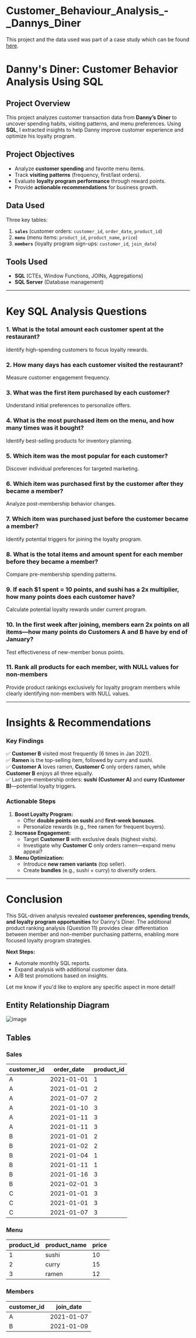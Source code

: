 # Customer_Behaviour_Analysis_-_Dannys_Diner

This project and the data used was part of a case study which can be found [here](https://8weeksqlchallenge.com/case-study-1/).

# **Danny's Diner: Customer Behavior Analysis Using SQL**  

## **Project Overview**  
This project analyzes customer transaction data from **Danny’s Diner** to uncover spending habits, visiting patterns, and menu preferences. Using **SQL**, I extracted insights to help Danny improve customer experience and optimize his loyalty program.  

## **Project Objectives**  
- Analyze **customer spending** and favorite menu items.  
- Track **visiting patterns** (frequency, first/last orders).  
- Evaluate **loyalty program performance** through reward points.  
- Provide **actionable recommendations** for business growth.  

## **Data Used**  
Three key tables:  
1. **`sales`** (customer orders: `customer_id`, `order_date`, `product_id`)  
2. **`menu`** (menu items: `product_id`, `product_name`, `price`)  
3. **`members`** (loyalty program sign-ups: `customer_id`, `join_date`)  

## **Tools Used**  
- **SQL** (CTEs, Window Functions, JOINs, Aggregations)  
- **SQL Server** (Database management)  

---

# **Key SQL Analysis Questions**  

### **1. What is the total amount each customer spent at the restaurant?**  
Identify high-spending customers to focus loyalty rewards.  

### **2. How many days has each customer visited the restaurant?**  
Measure customer engagement frequency.  

### **3. What was the first item purchased by each customer?**  
Understand initial preferences to personalize offers.  

### **4. What is the most purchased item on the menu, and how many times was it bought?**  
Identify best-selling products for inventory planning.  

### **5. Which item was the most popular for each customer?**  
Discover individual preferences for targeted marketing.  

### **6. Which item was purchased first by the customer after they became a member?**  
Analyze post-membership behavior changes.  

### **7. Which item was purchased just before the customer became a member?**  
Identify potential triggers for joining the loyalty program.  

### **8. What is the total items and amount spent for each member before they became a member?**  
Compare pre-membership spending patterns.  

### **9. If each $1 spent = 10 points, and sushi has a 2x multiplier, how many points does each customer have?**  
Calculate potential loyalty rewards under current program.  

### **10. In the first week after joining, members earn 2x points on all items—how many points do Customers A and B have by end of January?**  
Test effectiveness of new-member bonus points.  

### **11. Rank all products for each member, with NULL values for non-members**  
Provide product rankings exclusively for loyalty program members while clearly identifying non-members with NULL values.  

---

# **Insights & Recommendations**  

### **Key Findings**  
✅ **Customer B** visited most frequently (6 times in Jan 2021).  
✅ **Ramen** is the top-selling item, followed by curry and sushi.  
✅ **Customer A** loves ramen, **Customer C** only orders ramen, while **Customer B** enjoys all three equally.  
✅ Last pre-membership orders: **sushi (Customer A)** and **curry (Customer B)**—potential loyalty triggers.  

### **Actionable Steps**  
1. **Boost Loyalty Program:**  
   - Offer **double points on sushi** and **first-week bonuses**.  
   - Personalize rewards (e.g., free ramen for frequent buyers).  
2. **Increase Engagement:**  
   - Target **Customer B** with exclusive deals (highest visits).  
   - Investigate why **Customer C** only orders ramen—expand menu appeal?  
3. **Menu Optimization:**  
   - Introduce **new ramen variants** (top seller).  
   - Create **bundles** (e.g., sushi + curry) to diversify orders.  

---

# **Conclusion**  
This SQL-driven analysis revealed **customer preferences, spending trends, and loyalty program opportunities** for Danny's Diner. The additional product ranking analysis (Question 11) provides clear differentiation between member and non-member purchasing patterns, enabling more focused loyalty program strategies.  

**Next Steps:**  
- Automate monthly SQL reports.  
- Expand analysis with additional customer data.  
- A/B test promotions based on insights.  

Let me know if you'd like to explore any specific aspect in more detail!

## Entity Relationship Diagram

![image](https://github.com/user-attachments/assets/f3e8b92c-2ed7-4db1-a913-d61b91e1819c)

## Tables
### Sales
| customer_id | order_date | product_id |
|-------------|------------|------------|
|      A      | 2021-01-01 |      1     |
|      A      | 2021-01-01 |      2     |
|      A      | 2021-01-07 |      2     |
|      A      | 2021-01-10 |      3     |
|      A      | 2021-01-11 |      3     |
|      A      | 2021-01-11 |      3     |
|      B      | 2021-01-01 |      2     |
|      B      | 2021-01-02 |      2     |
|      B      | 2021-01-04 |      1     |
|      B      | 2021-01-11 |      1     |
|      B      | 2021-01-16 |      3     |
|      B      | 2021-02-01 |      3     |
|      C      | 2021-01-01 |      3     |
|      C      | 2021-01-01 |      3     |
|      C      | 2021-01-07 |      3     |

### Menu
| product_id | product_name | price | 
|------------|--------------|-------|
|      1     |     sushi    |   10  |
|      2     |     curry    |   15  |
|      3     |     ramen    |   12  |

### Members
| customer_id |  join_date  |
|-------------|-------------|
|      A      |  2021-01-07 |
|      B      |  2021-01-09 |
